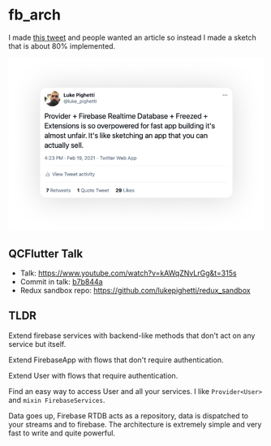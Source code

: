 # fb_arch

I made [this tweet](https://twitter.com/luke_pighetti/status/1362875378247819264) and people wanted an article so instead I made a sketch that is about 80% implemented.

<img
    alt="A tweet about how much I love Provider and Firebase"
    src="docs/tweet.png"
    srcset="docs/tweet@2x.png 2x, docs/tweet@3x.png 3x"
    width="600px"
/>

## QCFlutter Talk

- Talk: https://www.youtube.com/watch?v=kAWqZNvLrGg&t=315s
- Commit in talk: [b7b844a](https://github.com/lukepighetti/fb_arch/tree/b7b844a2251c6330e74ccb0aaaec9dcbc2fd8c01)
- Redux sandbox repo: https://github.com/lukepighetti/redux_sandbox

## TLDR

Extend firebase services with backend-like methods that don't act on any service but itself.

Extend FirebaseApp with flows that don't require authentication.

Extend User with flows that require authentication.

Find an easy way to access User and all your services. I like `Provider<User>` and `mixin FirebaseServices`.

Data goes up, Firebase RTDB acts as a repository, data is dispatched to your streams and to firebase. The architecture is extremely simple and very fast to write and quite powerful.

